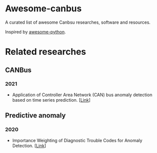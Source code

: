 # Awesome-canbus
A curated list of awesome Canbsu researches, software and resources.

Inspired by [awesome-python](https://github.com/vinta/awesome-python).

# Related researches
## CANBus
### 2021
* Application of Controller Area Network (CAN) bus anomaly detection based on time series prediction. [[Link](https://www.sciencedirect.com/science/article/abs/pii/S2214209620300620)]

## Predictive anomaly

### 2020
* Importance Weighting of Diagnostic Trouble Codes for Anomaly Detection. [[Link](https://link.springer.com/chapter/10.1007%2F978-3-030-64583-0_37)]
